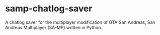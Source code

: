 # samp-chatlog-saver
A chatlog saver for the multiplayer modification of GTA San Andreas, San Andreas Multiplayer (SA-MP) written in Python. 
